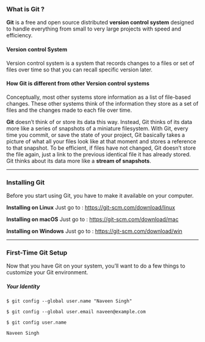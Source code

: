 ### What is Git ?

**Git** is a free and open source distributed **version control system** designed to handle everything from small to very large projects with speed and efficiency. 

#### Version control System 

Version control system is a system that records changes to a files or set of files over time so that you can recall specific version later.

#### How Git is different from other Version control systems

Conceptually, most other systems store information as a list of file-based changes. These other systems  think of the information they store as a set of files and the changes made to each file over time.

**Git** doesn’t think of or store its data this way. Instead, Git thinks of its data more like a series of snapshots of a miniature filesystem. With Git, every time you commit, or save the state of your project, Git basically takes a picture of what all your files look like at that moment and stores a reference to that snapshot. 
To be efficient, if files have not changed, Git doesn’t store the file again, just a link to the previous identical file it has already stored. Git thinks about its data more like a **stream of snapshots**.

---

### Installing Git

Before you start using Git, you have to make it available on your computer. 

**Installing on Linux** Just go to : <https://git-scm.com/download/linux> 

**Installing on macOS** Just go to : <https://git-scm.com/download/mac> 
             
**Installing on Windows** Just go to : <https://git-scm.com/download/win>

---

### First-Time Git Setup

Now that you have Git on your system, you’ll want to do a few things to customize your Git environment.

##### Your Identity

`$ git config --global user.name "Naveen Singh"`

`$ git config --global user.email naveen@example.com`

`$ git config user.name`

`Naveen Singh`
